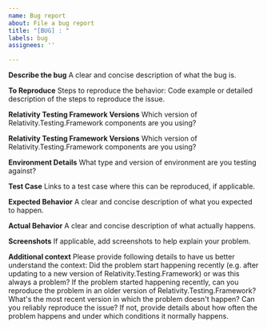 ```yaml
---
name: Bug report
about: File a bug report
title: "[BUG] : "
labels: bug
assignees: ''

---
```


**Describe the bug**
A clear and concise description of what the bug is.

**To Reproduce**
Steps to reproduce the behavior:
Code example or detailed description of the steps to reproduce the issue.

**Relativity Testing Framework Versions**
Which version of Relativity.Testing.Framework components are you using?

**Relativity Testing Framework Versions**
Which version of Relativity.Testing.Framework components are you using?

**Environment Details**
What type and version of environment are you testing against?

**Test Case**
Links to a test case where this can be reproduced, if applicable.

**Expected Behavior**
A clear and concise description of what you expected to happen.

**Actual Behavior**
A clear and concise description of what actually happens.

**Screenshots**
If applicable, add screenshots to help explain your problem.

**Additional context**
Please provide following details to have us better understand the context:
               Did the problem start happening recently (e.g. after updating to a new version of Relativity.Testing.Framework) or was this always a problem?
               If the problem started happening recently, can you reproduce the problem in an older version of Relativity.Testing.Framework? 
               What's the most recent version in which the problem doesn't happen?
               Can you reliably reproduce the issue? If not, provide details about how often the problem happens and under which conditions it normally happens.
